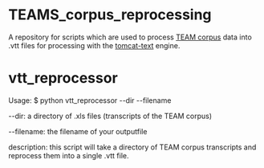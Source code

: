 # TEAMS_corpus_reprocessing
A repository for scripts which are used to process [TEAM corpus](https://sites.google.com/site/teamentrainmentstudy/corpus) data into .vtt files for processing with the [tomcat-text](https://github.com/clulab/tomcat-text) engine.


# vtt_reprocessor
Usage: $ python vtt_reprocessor --dir --filename

--dir: a directory of .xls files (transcripts of the TEAM corpus)

--filename: the filename of your outputfile

description: this script will take a directory of TEAM corpus transcripts and reprocess them into a single .vtt file. 
